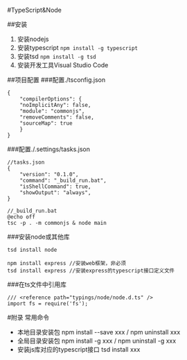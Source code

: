 #TypeScript&Node

##安装
1. 安装nodejs
2. 安装typescript `npm install -g typescript`
3. 安装tsd `npm install -g tsd`
4. 安装开发工具Visual Studio Code

##项目配置
###配置./tsconfig.json

    {
    	"compilerOptions": {
        "noImplicitAny": false,
        "module": "commonjs",
        "removeComments": false,
        "sourceMap": true
    	}
    }

###配置./.settings/tasks.json

	//tasks.json
	{
    	"version": "0.1.0", 
    	"command": "_build_run.bat",
    	"isShellCommand": true,
    	"showOutput": "always",
	}
	
	//_build_run.bat
	@echo off
	tsc -p . -m commonjs & node main

###安装node或其他库
  
	tsd install node
	
	npm install express //安装web框架，非必须
	tsd install express //安装express的typescript接口定义文件
	

###在ts文件中引用库

	/// <reference path="typings/node/node.d.ts" />
	import fs = require('fs');
	
#附录 常用命令

- 本地目录安装包 npm install --save xxx / npm uninstall xxx
- 全局目录安装包 npm install -g xxx / npm uninstall -g xxx
- 安装js库对应的typescript接口 tsd install xxx